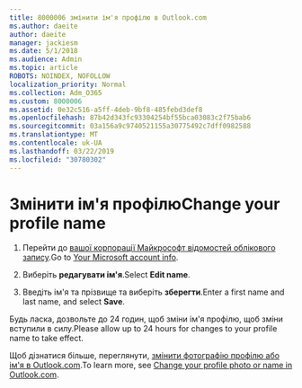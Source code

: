 ```yaml
---
title: 8000006 змінити ім'я профілю в Outlook.com
ms.author: daeite
author: daeite
manager: jackiesm
ms.date: 5/1/2018
ms.audience: Admin
ms.topic: article
ROBOTS: NOINDEX, NOFOLLOW
localization_priority: Normal
ms.collection: Adm_O365
ms.custom: 8000006
ms.assetid: 0e32c516-a5ff-4deb-9bf8-485febd3def8
ms.openlocfilehash: 87b42d343fc93304254bf55bca03083c2f75bab6
ms.sourcegitcommit: 03a156a9c9740521155a30775492c7dff0982588
ms.translationtype: MT
ms.contentlocale: uk-UA
ms.lasthandoff: 03/22/2019
ms.locfileid: "30780302"
---
```

# <a name="change-your-profile-name"></a><span data-ttu-id="84b28-102">Змінити ім'я профілю</span><span class="sxs-lookup"><span data-stu-id="84b28-102">Change your profile name</span></span>

1. <span data-ttu-id="84b28-103">Перейти до [вашої корпорації Майкрософт відомостей облікового запису](https://go.microsoft.com/fwlink/p/?linkid=860841).</span><span class="sxs-lookup"><span data-stu-id="84b28-103">Go to [Your Microsoft account info](https://go.microsoft.com/fwlink/p/?linkid=860841).</span></span>
    
2. <span data-ttu-id="84b28-104">Виберіть **редагувати ім'я**.</span><span class="sxs-lookup"><span data-stu-id="84b28-104">Select **Edit name**.</span></span> 
    
3. <span data-ttu-id="84b28-105">Введіть ім'я та прізвище та виберіть **зберегти**.</span><span class="sxs-lookup"><span data-stu-id="84b28-105">Enter a first name and last name, and select **Save**.</span></span> 
    
<span data-ttu-id="84b28-106">Будь ласка, дозвольте до 24 годин, щоб зміни ім'я профілю, щоб зміни вступили в силу.</span><span class="sxs-lookup"><span data-stu-id="84b28-106">Please allow up to 24 hours for changes to your profile name to take effect.</span></span>
  
<span data-ttu-id="84b28-107">Щоб дізнатися більше, переглянути, [змінити фотографію профілю або ім'я в Outlook.com](https://go.microsoft.com/fwlink/?linkid=873110).</span><span class="sxs-lookup"><span data-stu-id="84b28-107">To learn more, see [Change your profile photo or name in Outlook.com](https://go.microsoft.com/fwlink/?linkid=873110).</span></span>
  

